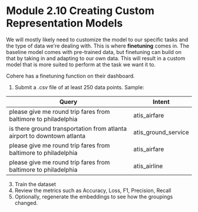 # Module 2.10 Creating Custom Representation Models

We will mostly likely need to customize the model to our specific tasks and the type of data we're dealing with. This is where **finetuning** comes in. The baseline model comes with pre-trained data, but finetuning can build on that by taking in and adapting to our own data. This will result in a custom model that is more suited to perform at the task we want it to.

Cohere has a finetuning function on their dashboard. 

1. Submit a .csv file of at least 250 data points. Sample: 

| Query | Intent |
|--|--|
| please give me round trip fares from baltimore to philadelphia | atis_airfare |
| is there ground transportation from atlanta airport to downtown atlanta |atis_ground_service
| please give me round trip fares from baltimore to philadelphia | atis_airfare |
| please give me round trip fares from baltimore to philadelphia | atis_airline |

3. Train the dataset 
4. Review the metrics such as Accuracy, Loss, F1, Precision, Recall
5. Optionally, regenerate the embeddings to see how the groupings changed.